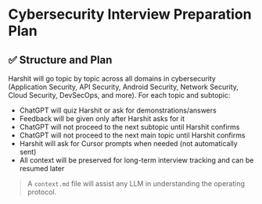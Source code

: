 # Cybersecurity Interview Preparation Plan

## ✅ Structure and Plan
Harshit will go topic by topic across all domains in cybersecurity (Application Security, API Security, Android Security, Network Security, Cloud Security, DevSecOps, and more). For each topic and subtopic:
- ChatGPT will quiz Harshit or ask for demonstrations/answers
- Feedback will be given only after Harshit asks for it
- ChatGPT will not proceed to the next subtopic until Harshit confirms
- ChatGPT will not proceed to the next main topic until Harshit confirms
- Harshit will ask for Cursor prompts when needed (not automatically sent)
- All context will be preserved for long-term interview tracking and can be resumed later

> A `context.md` file will assist any LLM in understanding the operating protocol. 